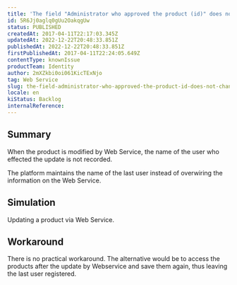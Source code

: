 ```yaml
---
title: 'The field "Administrator who approved the product (id)" does not change when the updating is done by webservice'
id: 5R6Jj0aglq0gUu2OakqgUw
status: PUBLISHED
createdAt: 2017-04-11T22:17:03.345Z
updatedAt: 2022-12-22T20:48:33.851Z
publishedAt: 2022-12-22T20:48:33.851Z
firstPublishedAt: 2017-04-11T22:24:05.649Z
contentType: knownIssue
productTeam: Identity
author: 2mXZkbi0oi061KicTExNjo
tag: Web Service
slug: the-field-administrator-who-approved-the-product-id-does-not-change-when-the-updating-is-done-by-webservice
locale: en
kiStatus: Backlog
internalReference: 
---
```


## Summary

When the product is modified by Web Service, the name of the user who effected the update is not recorded.

The platform maintains the name of the last user instead of overwiring the information on the Web Service.

## Simulation

Updating a product via Web Service.

## Workaround

There is no practical workaround. The alternative would be to access the products after the update by Webservice and save them again, thus leaving the last user registered.

